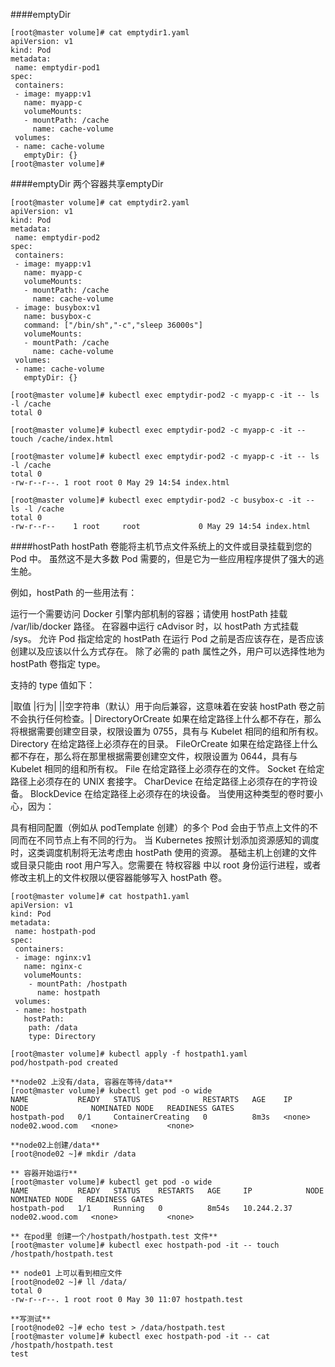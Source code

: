 ####emptyDir
```
[root@master volume]# cat emptydir1.yaml
apiVersion: v1
kind: Pod
metadata:
 name: emptydir-pod1
spec:
 containers:
 - image: myapp:v1
   name: myapp-c
   volumeMounts:
   - mountPath: /cache
     name: cache-volume
 volumes:
 - name: cache-volume
   emptyDir: {}
[root@master volume]#

```
####emptyDir 两个容器共享emptyDir
```
[root@master volume]# cat emptydir2.yaml
apiVersion: v1
kind: Pod
metadata:
 name: emptydir-pod2
spec:
 containers:
 - image: myapp:v1
   name: myapp-c
   volumeMounts:
   - mountPath: /cache
     name: cache-volume
 - image: busybox:v1
   name: busybox-c
   command: ["/bin/sh","-c","sleep 36000s"]
   volumeMounts:
   - mountPath: /cache
     name: cache-volume
 volumes:
 - name: cache-volume
   emptyDir: {}

[root@master volume]# kubectl exec emptydir-pod2 -c myapp-c -it -- ls -l /cache
total 0

[root@master volume]# kubectl exec emptydir-pod2 -c myapp-c -it -- touch /cache/index.html

[root@master volume]# kubectl exec emptydir-pod2 -c myapp-c -it -- ls -l /cache
total 0
-rw-r--r--. 1 root root 0 May 29 14:54 index.html

[root@master volume]# kubectl exec emptydir-pod2 -c busybox-c -it -- ls -l /cache
total 0
-rw-r--r--    1 root     root             0 May 29 14:54 index.html

```
####hostPath
hostPath 卷能将主机节点文件系统上的文件或目录挂载到您的 Pod 中。 虽然这不是大多数 Pod 需要的，但是它为一些应用程序提供了强大的逃生舱。

例如，hostPath 的一些用法有：

运行一个需要访问 Docker 引擎内部机制的容器；请使用 hostPath 挂载 /var/lib/docker 路径。
在容器中运行 cAdvisor 时，以 hostPath 方式挂载 /sys。
允许 Pod 指定给定的 hostPath 在运行 Pod 之前是否应该存在，是否应该创建以及应该以什么方式存在。
除了必需的 path 属性之外，用户可以选择性地为 hostPath 卷指定 type。

支持的 type 值如下：

|取值	|行为|
||空字符串（默认）用于向后兼容，这意味着在安装 hostPath 卷之前不会执行任何检查。|
DirectoryOrCreate	如果在给定路径上什么都不存在，那么将根据需要创建空目录，权限设置为 0755，具有与 Kubelet 相同的组和所有权。
Directory	在给定路径上必须存在的目录。
FileOrCreate	如果在给定路径上什么都不存在，那么将在那里根据需要创建空文件，权限设置为 0644，具有与 Kubelet 相同的组和所有权。
File	在给定路径上必须存在的文件。
Socket	在给定路径上必须存在的 UNIX 套接字。
CharDevice	在给定路径上必须存在的字符设备。
BlockDevice	在给定路径上必须存在的块设备。
当使用这种类型的卷时要小心，因为：

具有相同配置（例如从 podTemplate 创建）的多个 Pod 会由于节点上文件的不同而在不同节点上有不同的行为。
当 Kubernetes 按照计划添加资源感知的调度时，这类调度机制将无法考虑由 hostPath 使用的资源。
基础主机上创建的文件或目录只能由 root 用户写入。您需要在 特权容器 中以 root 身份运行进程，或者修改主机上的文件权限以便容器能够写入 hostPath 卷。

```
[root@master volume]# cat hostpath1.yaml
apiVersion: v1
kind: Pod
metadata:
 name: hostpath-pod
spec:
 containers:
 - image: nginx:v1
   name: nginx-c
   volumeMounts:
    - mountPath: /hostpath
      name: hostpath
 volumes:
 - name: hostpath
   hostPath:
    path: /data
    type: Directory

[root@master volume]# kubectl apply -f hostpath1.yaml
pod/hostpath-pod created

**node02 上没有/data, 容器在等待/data**
[root@master volume]# kubectl get pod -o wide
NAME           READY   STATUS              RESTARTS   AGE    IP       NODE              NOMINATED NODE   READINESS GATES
hostpath-pod   0/1     ContainerCreating   0          8m3s   <none>   node02.wood.com   <none>           <none>

**node02上创建/data**
[root@node02 ~]# mkdir /data

** 容器开始运行**
[root@master volume]# kubectl get pod -o wide
NAME           READY   STATUS    RESTARTS   AGE     IP            NODE              NOMINATED NODE   READINESS GATES
hostpath-pod   1/1     Running   0          8m54s   10.244.2.37   node02.wood.com   <none>           <none>

** 在pod里 创建一个/hostpath/hostpath.test 文件**
[root@master volume]# kubectl exec hostpath-pod -it -- touch /hostpath/hostpath.test

** node01 上可以看到相应文件
[root@node02 ~]# ll /data/
total 0
-rw-r--r--. 1 root root 0 May 30 11:07 hostpath.test

**写测试**
[root@node02 ~]# echo test > /data/hostpath.test
[root@master volume]# kubectl exec hostpath-pod -it -- cat /hostpath/hostpath.test
test

```